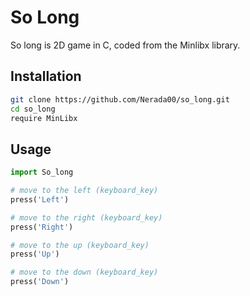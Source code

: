 # So Long

So long is 2D game in C, coded from the Minlibx library.

## Installation


```bash
git clone https://github.com/Nerada00/so_long.git
cd so_long
require MinLibx

```

## Usage

```python
import So_long

# move to the left (keyboard_key)
press('Left')

# move to the right (keyboard_key)
press('Right')

# move to the up (keyboard_key)
press('Up')

# move to the down (keyboard_key)
press('Down')
```
